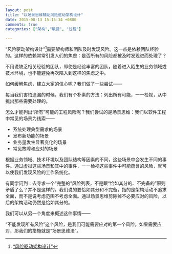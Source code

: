 ```yaml
---
layout: post
title: "以场景思维辅助风险驱动架构设计"
date: 2015-08-13 15:15:34 +0800
comments: true
categories: ["架构","敏捷", "过程"]

---
```


“风险驱动架构设计”[^1]需要架构师和团队及时发现风险。这一点是依赖团队经验的。这样的依赖常常引发人们的焦虑：是否所有的风险都被及时发现进而处理了？

不用说缺乏相关经验的团队，即使是经验丰富的团队，随着进入陌生的业务领域或技术环境，也不能避免再次陷入到这样的焦虑之中。

<!-- more -->


如何缓解焦虑，建立大家的信心呢？我们做了一些尝试——

每当我们害怕遗漏的时候，我们有个朴素的方法：列出所有可能，一一检视，从中挑出那些需要处理的。

怎么才能列出“所有”可能的工程风险呢？我们尝试的是场景思维：我们以软件工程中常见的场景为线索——

* 系统处理典型需求的场景
* 发布新功能的场景
* 业务量发生显著变化的场景
* 常见故障和应对的场景


根据业务领域、技术环境以及团队结构等因素的不同，这些场景中会发生不同的事件。通过虚拟这些场景和其中的事件，一一检视这些事件中可能蕴含的风险，就可以使我们发现风险的工作系统化。

有同学问到：去寻求一个“完整的”风险列表，不是跟“恰如其分的、不完备的”原则矛盾了么？并不是这样的。我们说的要恰如其分和不完备，指的是架构活动不追求全面，而不是说考虑范围不考虑全面。通过场景思维剪除掉不必要应对的风险，以后的架构活动仍然是恰如其分的。

我们可以从另一个角度来概述这件事情——

“不能发现所有风险”这个风险，是我们可能需要应对的第一个风险。如果需要应对，那我们的措施就是“场景思维法”。


[^1]:[“风险驱动架构设计”](/2014/03/31/aa1/)
